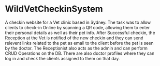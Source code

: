 # WildVetCheckinSystem
A checkin website for a Vet clinic based in Sydney. The task was to allow clients to check-in Online by scanning a QR code, allowing them to enter their personal details as well as their pet info.
After Successful checkin, the Reception at the Vet is notified of the new checkin and they can send relevent links related to the pet as email to the client before the pet is seen by the doctor.
The Receptionist also acts as the admin and can perform CRUD Operations on the DB.
There are also doctor profiles where they can log in and check the clients assigned to them on that day.
